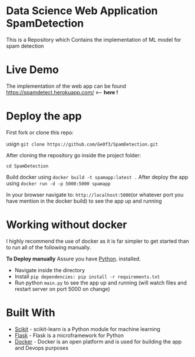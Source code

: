 # Data Science Web Application SpamDetection
This is a Repository which Contains the implementation of ML model for spam detection 
# Live Demo 
The implementation of the web app can be found https://spamdetect.herokuapp.com/ <-- **here !**
# Deploy the app 
First fork or clone this repo:

usign `git clone https://github.com/Ge0f3/SpamDetection.git`

After cloning the repository go inside the project folder:

`cd SpamDetection`

Build docker using  `docker build -t spamapp:latest .` After deploy the app using `docker run -d -p 5000:5000 spamapp`

In your browser navigate to: `http://localhost:5000`(or whatever port you have mention in the docker build) to see the app up and running 

# Working without docker
I highly recommend the use of docker as it is far simpler to get started than to run all of the following manually.

**To Deploy manually**
Assure you have [Python](https://github.com/python). installed.
- Navigate inside the directory
- Install `pip dependencies: pip install -r requirements.txt`
- Run python `main.py` to see the app up and running (will watch files and restart server on port 5000 on change)
# Built With
- [Scikit](http://scikit-learn.org/stable/index.html) - scikit-learn is a Python module for machine learning
- [Flask](http://flask.pocoo.org/) - Flask is a microframework for Python
- [Docker](https://www.docker.com/) - Docker is an open platform and is used for building the app and Devops purposes
